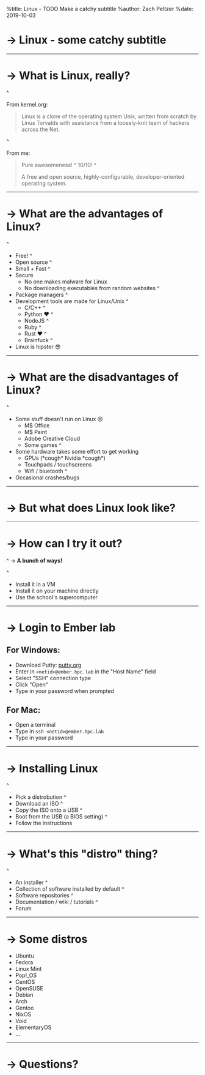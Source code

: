 %title: Linux - TODO Make a catchy subtitle
%author: Zach Peltzer
%date: 2019-10-03

-> Linux - some catchy subtitle
===============================


---


-> What is Linux, really?
=========================

^

From kernel.org:
> Linux is a clone of the operating system Unix, written from
> scratch by Linus Torvalds with assistance from a loosely-knit
> team of hackers across the Net.

^

From me:
> Pure awesomeness!
^
> 10/10!
^
>
> A free and open source, highly-configurable,
> developer-oriented operating system.

---


-> What are the advantages of Linux?
====================================

^

* Free!
^
* Open source
^
* Small + Fast
^
* Secure
  - No one makes malware for Linux
  - No downloading executables from random websites
^
* Package managers
^
* Development tools are made for Linux/Unix
  ^
  - C/C++
  ^
  - Python ❤
  ^
  - NodeJS
  ^
  - Ruby
  ^
  - Rust ❤
  ^
  - Brainfuck
^
* Linux is hipster 😎


---


-> What are the disadvantages of Linux?
=======================================

^

* Some stuff doesn't run on Linux 😢
  - M$ Office
  - M$ Paint
  - Adobe Creative Cloud
  - Some games
^
* Some hardware takes some effort to get working
  - GPUs (\*cough\* Nvidia \*cough\*)
  - Touchpads / touchscreens
  - Wifi / bluetooth
^
* Occasional crashes/bugs


---


-> But what does Linux look like?
=================================


---


-> How can I try it out?
========================

^
-> **A bunch of ways!**

^

* Install it in a VM
* Install it on your machine directly
* Use the school's supercomputer


---


-> Login to Ember lab
=====================

## For Windows:

- Download Putty: [putty.org](https://putty.org)
- Enter in `<netid>@ember.hpc.lab` in the "Host Name" field
- Select "SSH" connection type
- Click "Open"
- Type in your password when prompted

## For Mac:

- Open a terminal
- Type in `ssh <netid>@ember.hpc.lab`
- Type in your password


---


-> Installing Linux
===================

^
* Pick a distrobution
^
* Download an ISO
^
* Copy the ISO onto a USB
^
* Boot from the USB (a BIOS setting)
^
* Follow the instructions


---


-> What's this "distro" thing?
==============================

^
* An installer
^
* Collection of software installed by default
^
* Software repositories
^
* Documentation / wiki / tutorials
^
* Forum


---


-> Some distros
===============

* Ubuntu
* Fedora
* Linux Mint
* Pop!_OS
* CentOS
* OpenSUSE
* Debian
* Arch
* Gentoo
* NixOS
* Void
* ElementaryOS
* ...


---


-> Questions?
=============
